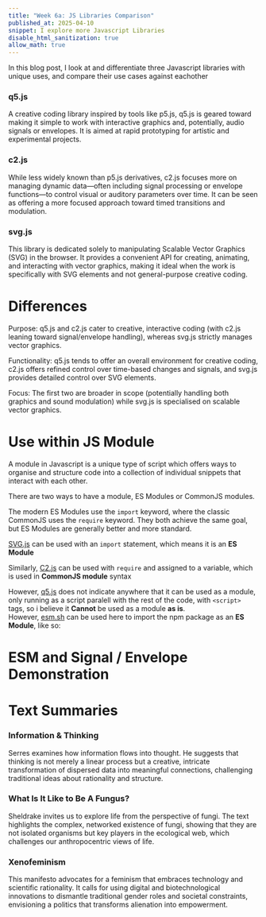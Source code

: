 ```yaml
---
title: "Week 6a: JS Libraries Comparison"
published_at: 2025-04-10
snippet: I explore more Javascript Libraries
disable_html_sanitization: true
allow_math: true
---
```

In this blog post, I look at and differentiate three Javascript libraries with unique uses, and compare their use cases against eachother
### q5.js
A creative coding library inspired by tools like p5.js, q5.js is geared toward making it simple to work with interactive graphics and, potentially, audio signals or envelopes. It is aimed at rapid prototyping for artistic and experimental projects.

### c2.js
While less widely known than p5.js derivatives, c2.js focuses more on managing dynamic data—often including signal processing or envelope functions—to control visual or auditory parameters over time. It can be seen as offering a more focused approach toward timed transitions and modulation.

### svg.js
This library is dedicated solely to manipulating Scalable Vector Graphics (SVG) in the browser. It provides a convenient API for creating, animating, and interacting with vector graphics, making it ideal when the work is specifically with SVG elements and not general-purpose creative coding.

  

# Differences
Purpose: q5.js and c2.js cater to creative, interactive coding (with c2.js leaning toward signal/envelope handling), whereas svg.js strictly manages vector graphics.

Functionality: q5.js tends to offer an overall environment for creative coding, c2.js offers refined control over time-based changes and signals, and svg.js provides detailed control over SVG elements.

Focus: The first two are broader in scope (potentially handling both graphics and sound modulation) while svg.js is specialised on scalable vector graphics.

# Use within JS Module
A module in Javascript is a unique type of script which offers ways to organise and structure code into a collection of individual snippets that interact with each other.  

There are two ways to have a module, ES Modules or CommonJS modules. 

The modern ES Modules use the `import` keyword, where the classic CommonJS uses the `require` keyword. They both achieve the same goal, but ES Modules are generally better and more standard.  

[SVG.js](https://svgjs.dev/docs/3.2/getting-started/) can be used with an `import` statement, which means it is an **ES Module**

Similarly, [C2.js](https://c2js.org/get-started.html) can be used with `require` and assigned to a variable, which is used in **CommonJS module** syntax

However, [q5.js](https://github.com/q5js/q5.js/wiki/Get-Started) does not indicate anywhere that it can be used as a module, only running as a script paralell with the rest of the code, with `<script>` tags, so i believe it **Cannot** be used as a module **as is**.  
However, [esm.sh](https://esm.sh) can be used here to import the npm package as an **ES Module**, like so:

# ESM  and Signal / Envelope Demonstration
<canvas id="c2Canvas"></canvas>

<script type="module" id="signalEnvelope_script">
  import c2 from "https://esm.sh/c2.js";
  import codeblockRenderer from "/_scripts/codeblock_renderer.js";

  // Exponential ease-in-out function
  function easeInOutExpo(x) {
    if (x === 0) return 0;
    if (x === 1) return 1;
    return x < 0.5
      ? Math.pow(2, 10 * (2 * x - 1)) / 2
      : (2 - Math.pow(2, -10 * (2 * x - 1))) / 2;
  }

  function setup() {
    const canvas = document.getElementById("c2Canvas")
    const renderer = new c2.Renderer(canvas)
    renderer.size(480, 480)
    renderer.background("#eeeeee")

    // Circle path parameters
    const centerX = 240
    const centerY = 240
    const pathRadius = 200

    // Movement period (ms)
    const period = 4000
    // Bounce between bottom (π/2) and top (-π/2)
    const startAngle = Math.PI / 2
    const endAngle   = -Math.PI / 2

    const startTime = performance.now()

    renderer.draw(() => {
      const elapsed = performance.now() - startTime
      // Ping-pong normalized time in [0,1]
      let t = (elapsed % period) / period
      let p = t <= 0.5 ? t * 2 : (1 - t) * 2
      // Exponential easing
      const eased = easeInOutExpo(p)
      // Angle along the half-circle
      const angle = startAngle + (endAngle - startAngle) * eased

      // Compute position
      const x = centerX + pathRadius * Math.cos(angle)
      const y = centerY + pathRadius * Math.sin(angle)

      renderer.clear()
      // Draw path
      renderer.stroke(false)
      renderer.circle(centerX, centerY, pathRadius, false)

      // Hue mapping based on position
      const hue = 180 + eased * -60
      renderer.fill(`hsl(${hue}, 80%, 50%)`)
      renderer.circle(x, y, 20)
    })
  }

  setup()
  codeblockRenderer(document, "signalEnvelope_script", "c2Canvas")
</script>

# Text Summaries
### Information & Thinking
Serres examines how information flows into thought. He suggests that thinking is not merely a linear process but a creative, intricate transformation of dispersed data into meaningful connections, challenging traditional ideas about rationality and structure.

### What Is It Like to Be A Fungus?
Sheldrake invites us to explore life from the perspective of fungi. The text highlights the complex, networked existence of fungi, showing that they are not isolated organisms but key players in the ecological web, which challenges our anthropocentric views of life.

### Xenofeminism
This manifesto advocates for a feminism that embraces technology and scientific rationality. It calls for using digital and biotechnological innovations to dismantle traditional gender roles and societal constraints, envisioning a politics that transforms alienation into empowerment.